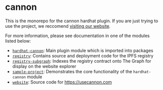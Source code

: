 # cannon

This is the monorepo for the cannon hardhat plugin. If you are just trying to use the project, we reccomend [visiting our website](https://usecannon.com).

For more information, please see documentation in one of the modules listed below:

* [`hardhat-cannon`](packages/hardhat-cannon): Main plugin module which is imported into packages
* [`registry`](packages/registry): Contains source and deployment code for the IPFS registry
* [`registry-subgraph`](packages/registry-subgraph): Indexes the registry contract onto The Graph for display on the website explorer
* [`sample-project`](packages/sample-project): Demonstrates the core functionality of the `hardhat-cannon` module
* [`website`](packages/website): Source code for https://usecannon.com
